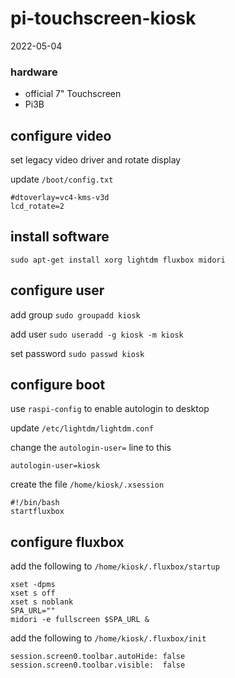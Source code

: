 # pi-touchscreen-kiosk

2022-05-04

### hardware

* official 7" Touchscreen
* Pi3B

## configure video

set legacy video driver and rotate display

update `/boot/config.txt`

```
#dtoverlay=vc4-kms-v3d
lcd_rotate=2
```

## install software

`sudo apt-get install xorg lightdm fluxbox midori`

## configure user

add group `sudo groupadd kiosk`

add user `sudo useradd -g kiosk -m kiosk`

set password `sudo passwd kiosk`

## configure boot

use `raspi-config` to enable autologin to desktop

update `/etc/lightdm/lightdm.conf`

change the `autologin-user=` line to this

```
autologin-user=kiosk
```

create the file `/home/kiosk/.xsession`

```
#!/bin/bash
startfluxbox
```

## configure fluxbox

add the following to `/home/kiosk/.fluxbox/startup`

```
xset -dpms
xset s off
xset s noblank
SPA_URL=""
midori -e fullscreen $SPA_URL &
```

add the following to `/home/kiosk/.fluxbox/init`

```
session.screen0.toolbar.autoHide: false
session.screen0.toolbar.visible:  false
```
